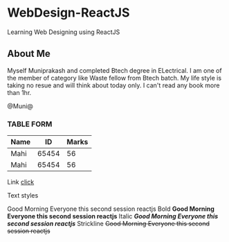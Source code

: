 # WebDesign-ReactJS
Learning Web Designing using ReactJS

## About Me
Myself Muniprakash and completed Btech degree in ELectrical. I am one of the member of category like Waste fellow from  Btech batch. My life style is taking no resue and will think about today only. I can't read any book more than 1hr. 

@Muni@

### TABLE FORM ###
| Name | ID | Marks |
|------|----|-------|
| Mahi | 65454 | 56 |
| Mahi | 65454 | 56 |

Link
[click ](www.google)


Text styles 

Good Morning Everyone this second session reactjs 
Bold 
**Good Morning Everyone this second session reactjs**
Italic
***Good Morning Everyone this second session reactjs***
Strickline 
~~Good Morning Everyone this second session reactjs~~


